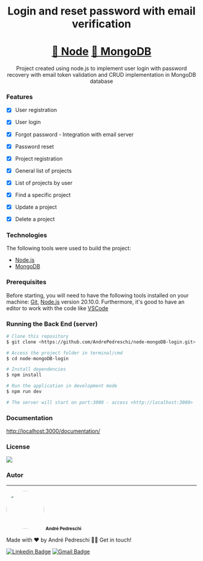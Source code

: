 <h1 align="center">Login and reset password with email verification</h1>

<h1 align="center">
    <a href="https://nodejs.org/en">🔗 Node</a>
    <a href="https://www.mongodb.com/pt-br">🔗 MongoDB</a>
</h1>
<p align="center">Project created using node.js to implement user login with password recovery with email token validation and CRUD implementation in MongoDB database</p>


### Features

- [x] User registration
- [x] User login
- [x] Forgot password - Integration with email server
- [x] Password reset
- [x] Project registration
- [x] General list of projects
- [x] List of projects by user
- [x] Find a specific project
- [x] Update a project
- [x] Delete a project


### Technologies

The following tools were used to build the project:

- [Node.js](https://nodejs.org/en/)
- [MongoDB](https://www.mongodb.com/pt-br)


### Prerequisites

Before starting, you will need to have the following tools installed on your machine:
[Git](https://git-scm.com), [Node.js](https://nodejs.org/en/) version 20.10.0.
Furthermore, it's good to have an editor to work with the code like [VSCode](https://code.visualstudio.com/)

### Running the Back End (server)

```bash
# Clone this repository
$ git clone <https://github.com/AndrePedreschi/node-mongoDB-login.git>

# Access the project folder in terminal/cmd
$ cd node-mongoDB-login

# Install dependencies
$ npm install

# Run the application in development mode
$ npm run dev

# The server will start on port:3000 - access <http://localhost:3000>
```


### Documentation
<http://localhost:3000/documentation/>


### License
<img src="https://img.shields.io/badge/license-MIT-blue" />


### Autor
---
<img style="border-radius: 50%;" src="https://avatars.githubusercontent.com/u/89170202?v=4" width="100px;" alt=""/>
<sub><b>André Pedreschi</b></sub>

Made with ❤️ by André Pedreschi 👋🏽 Get in touch!

[![Linkedin Badge](https://img.shields.io/badge/-André-blue?style=flat-square&logo=Linkedin&logoColor=white&link=https://www.linkedin.com/in/andrepedreschi/)](https://www.linkedin.com/in/andrepedreschi/) 
[![Gmail Badge](https://img.shields.io/badge/-a.pedreschi32@gmail.com-c14438?style=flat-square&logo=Gmail&logoColor=white&link=mailto:a.pedreschi32@gmail.com)](mailto:a.pedreschi32@gmail.com)
